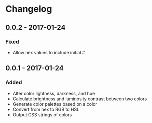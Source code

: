 # Changelog

## 0.0.2 - 2017-01-24

### Fixed
- Allow hex values to include initial #

## 0.0.1 - 2017-01-24

### Added
- Alter color lightness, darkness, and hue
- Calculate brightness and luminosity contrast between two colors
- Generate color palettes based on a color
- Convert from hex to RGB to HSL
- Output CSS strings of colors

